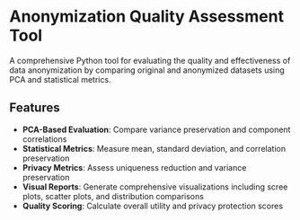 # Anonymization Quality Assessment Tool

A comprehensive Python tool for evaluating the quality and effectiveness of data anonymization by comparing original and anonymized datasets using PCA and statistical metrics.

## Features

- **PCA-Based Evaluation**: Compare variance preservation and component correlations
- **Statistical Metrics**: Measure mean, standard deviation, and correlation preservation
- **Privacy Metrics**: Assess uniqueness reduction and variance preservation
- **Visual Reports**: Generate comprehensive visualizations including scree plots, scatter plots, and distribution comparisons
- **Quality Scoring**: Calculate overall utility and privacy protection scores
